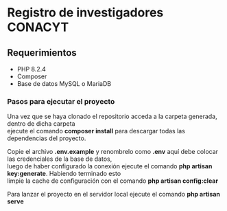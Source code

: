 # Registro de investigadores CONACYT

## Requerimientos

- PHP 8.2.4
- Composer
- Base de datos MySQL o MariaDB

### Pasos para ejecutar el proyecto

Una vez que se haya clonado el repositorio acceda a la carpeta generada, dentro de dicha carpeta  
ejecute el comando **composer install** para descargar todas las dependencias del proyecto.

Copie el archivo **.env.example** y renombrelo como **.env** aquí debe colocar las credenciales de la base de datos,  
luego de haber configurado la conexión ejecute el comando **php artisan key:generate**. Habiendo terminado esto  
limpie la cache de configuración con el comando **php artisan config:clear**

Para lanzar el proyecto en el servidor local ejecute el comando **php artisan serve**
